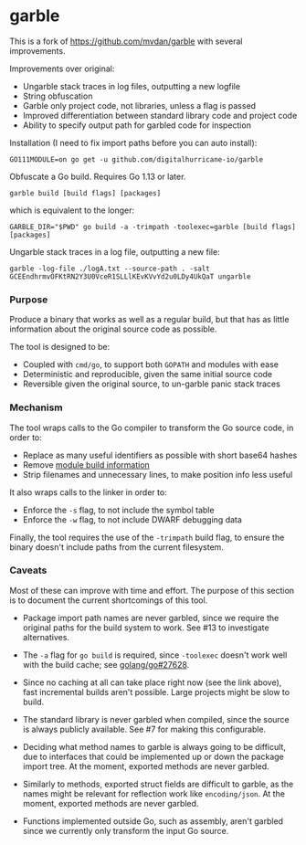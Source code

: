 # garble

This is a fork of https://github.com/mvdan/garble with several improvements.

Improvements over original:

- Ungarble stack traces in log files, outputting a new logfile
- String obfuscation
- Garble only project code, not libraries, unless a flag is passed
- Improved differentiation between standard library code and project code
- Ability to specify output path for garbled code for inspection

Installation (I need to fix import paths before you can auto install):

	GO111MODULE=on go get -u github.com/digitalhurricane-io/garble

Obfuscate a Go build. Requires Go 1.13 or later.

	garble build [build flags] [packages]

which is equivalent to the longer:

	GARBLE_DIR="$PWD" go build -a -trimpath -toolexec=garble [build flags] [packages]

Ungarble stack traces in a log file, outputting a new file:

    garble -log-file ./logA.txt --source-path . -salt GCEEndhrmvOFKtRN2Y3U0VceR1SLLlKEvKVvYd2u0LDy4UkQaT ungarble

### Purpose

Produce a binary that works as well as a regular build, but that has as little
information about the original source code as possible.

The tool is designed to be:

* Coupled with `cmd/go`, to support both `GOPATH` and modules with ease
* Deterministic and reproducible, given the same initial source code
* Reversible given the original source, to un-garble panic stack traces

### Mechanism

The tool wraps calls to the Go compiler to transform the Go source code, in
order to:

* Replace as many useful identifiers as possible with short base64 hashes
* Remove [module build information](https://golang.org/pkg/runtime/debug/#ReadBuildInfo)
* Strip filenames and unnecessary lines, to make position info less useful

It also wraps calls to the linker in order to:

* Enforce the `-s` flag, to not include the symbol table
* Enforce the `-w` flag, to not include DWARF debugging data

Finally, the tool requires the use of the `-trimpath` build flag, to ensure the
binary doesn't include paths from the current filesystem.

### Caveats

Most of these can improve with time and effort. The purpose of this section is
to document the current shortcomings of this tool.

* Package import path names are never garbled, since we require the original
  paths for the build system to work. See #13 to investigate alternatives.

* The `-a` flag for `go build` is required, since `-toolexec` doesn't work well
  with the build cache; see [golang/go#27628](https://github.com/golang/go/issues/27628).

* Since no caching at all can take place right now (see the link above), fast
  incremental builds aren't possible. Large projects might be slow to build.

* The standard library is never garbled when compiled, since the source is
  always publicly available. See #7 for making this configurable.

* Deciding what method names to garble is always going to be difficult, due to
  interfaces that could be implemented up or down the package import tree. At
  the moment, exported methods are never garbled.

* Similarly to methods, exported struct fields are difficult to garble, as the
  names might be relevant for reflection work like `encoding/json`. At the
  moment, exported methods are never garbled.

* Functions implemented outside Go, such as assembly, aren't garbled since we
  currently only transform the input Go source.
